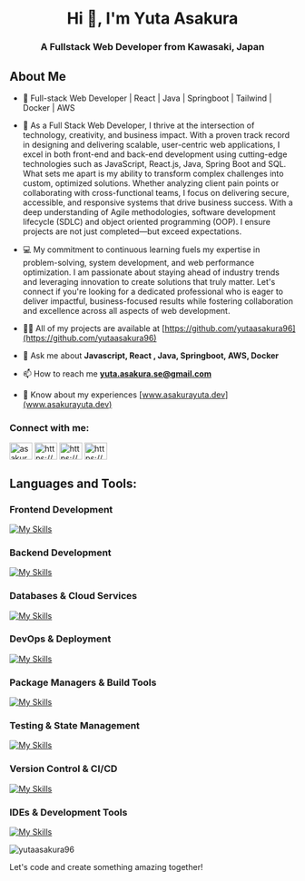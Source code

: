 <h1 align="center">Hi 👋, I'm Yuta Asakura</h1>
<h3 align="center">A Fullstack Web Developer from Kawasaki, Japan</h3>

## About Me
- 🚀 Full-stack Web Developer | React | Java | Springboot | Tailwind | Docker | AWS
- 🌱 As a Full Stack Web Developer, I thrive at the intersection of technology, creativity, and business impact. With a proven track record in designing and delivering scalable, user-centric web applications, I excel in both front-end and back-end development using cutting-edge technologies such as JavaScript, React.js, Java, Spring Boot and SQL. What sets me apart is my ability to transform complex challenges into custom, optimized solutions. Whether analyzing client pain points or collaborating with cross-functional teams, I focus on delivering secure, accessible, and responsive systems that drive business success. With a deep understanding of Agile methodologies, software development lifecycle (SDLC) and object oriented programming (OOP). I ensure projects are not just completed—but exceed expectations.
  
- 💻 My commitment to continuous learning fuels my expertise in problem-solving, system development, and web performance optimization. I am passionate about staying ahead of industry trends and leveraging innovation to create solutions that truly matter. Let's connect if you're looking for a dedicated professional who is eager to deliver impactful, business-focused results while fostering collaboration and excellence across all aspects of web development.

- 👨‍💻 All of my projects are available at [https://github.com/yutaasakura96](https://github.com/yutaasakura96)

- 💬 Ask me about **Javascript, React , Java, Springboot, AWS, Docker**

- 📫 How to reach me **yuta.asakura.se@gmail.com**

- 📄 Know about my experiences [www.asakurayuta.dev](www.asakurayuta.dev)

<h3 align="left">Connect with me:</h3>
<p align="left">
<a href="https://twitter.com/asakurayuta_" target="blank"><img align="center" src="https://raw.githubusercontent.com/rahuldkjain/github-profile-readme-generator/master/src/images/icons/Social/twitter.svg" alt="asakurayuta_" height="30" width="40" /></a>
<a href="https://linkedin.com/in/https://www.linkedin.com/in/yuta-asakura/" target="blank"><img align="center" src="https://raw.githubusercontent.com/rahuldkjain/github-profile-readme-generator/master/src/images/icons/Social/linked-in-alt.svg" alt="https://www.linkedin.com/in/yuta-asakura/" height="30" width="40" /></a>
<a href="https://fb.com/https://www.facebook.com/yuta.asakura.54" target="blank"><img align="center" src="https://raw.githubusercontent.com/rahuldkjain/github-profile-readme-generator/master/src/images/icons/Social/facebook.svg" alt="https://www.facebook.com/yuta.asakura.54" height="30" width="40" /></a>
<a href="https://instagram.com/https://www.instagram.com/yutanasia/" target="blank"><img align="center" src="https://raw.githubusercontent.com/rahuldkjain/github-profile-readme-generator/master/src/images/icons/Social/instagram.svg" alt="https://www.instagram.com/yutanasia/" height="30" width="40" /></a>
</p>

<h2 align="left">Languages and Tools:</h3>

### **Frontend Development**
[![My Skills](https://skillicons.dev/icons?i=html,css,scss,js,ts,react,next,vue,nuxt,bootstrap,tailwind)](https://skillicons.dev)

### **Backend Development**
[![My Skills](https://skillicons.dev/icons?i=ruby,rails,java,spring,maven,gradle)](https://skillicons.dev)

### **Databases & Cloud Services**
[![My Skills](https://skillicons.dev/icons?i=postgres,mysql,supabase,firebase,aws)](https://skillicons.dev)

### **DevOps & Deployment**
[![My Skills](https://skillicons.dev/icons?i=docker,vercel,netlify,heroku)](https://skillicons.dev)

### **Package Managers & Build Tools**
[![My Skills](https://skillicons.dev/icons?i=npm,yarn,vite)](https://skillicons.dev)

### **Testing & State Management**
[![My Skills](https://skillicons.dev/icons?i=vitest,pinia)](https://skillicons.dev)

### **Version Control & CI/CD**
[![My Skills](https://skillicons.dev/icons?i=git,github,githubactions)](https://skillicons.dev)

### **IDEs & Development Tools**
[![My Skills](https://skillicons.dev/icons?i=vscode,idea,postman)](https://skillicons.dev)

<p><img align="center" src="https://github-readme-stats.vercel.app/api/top-langs?username=yutaasakura96&show_icons=true&locale=en&layout=compact" alt="yutaasakura96" /></p>

Let's code and create something amazing together!
